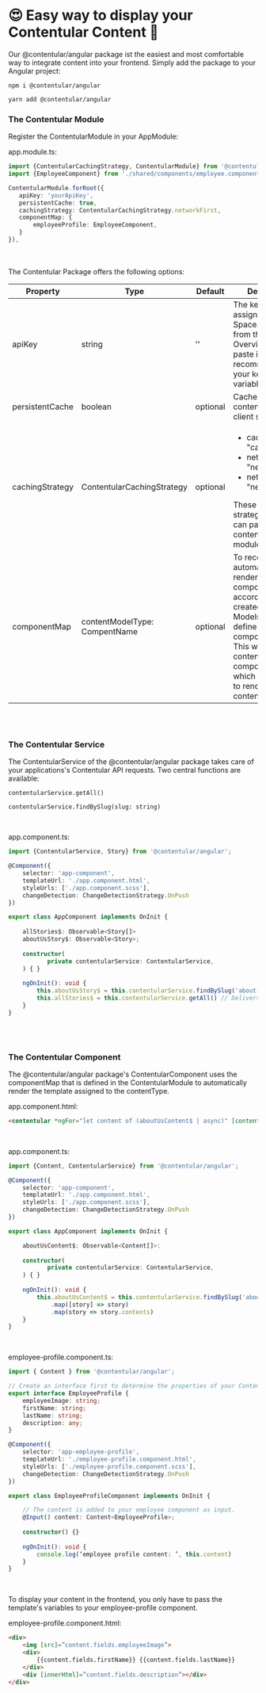 #  :heart_eyes: Easy way to display your Contentular Content :mechanical_arm:

Our @contentular/angular package ist the easiest and most comfortable way to integrate content into your frontend.
Simply add the package to your Angular project:

```
npm i @contentular/angular
```

```
yarn add @contentular/angular
```

### The Contentular Module

Register the ContentularModule in your AppModule:

app.module.ts:

``` typescript
import {ContentularCachingStrategy, ContentularModule} from '@contentular/angular';
import {EmployeeComponent} from './shared/components/employee.component';

ContentularModule.forRoot({
   apiKey: 'yourApiKey',
   persistentCache: true,
   cachingStrategy: ContentularCachingStrategy.networkFirst,
   componentMap: {
       employeeProfile: EmployeeComponent,
   }
}),
```

<br><br>
The Contentular Package offers the following options:

| Property  | Type | Default | Description |
| ------------- | ------------- | ------------- | ------------- |
| apiKey  | string  | ''  | The key that is assigned to your Space. Copy it from the Space Overview and paste it here. We recommend saving your key as .env variable. |
| persistentCache | boolean | optional | Caches your content on the client side. | 
| cachingStrategy | ContentularCachingStrategy | optional | <ul><li>cacheFirst &#124;&#124; "cache-first"</li><li>networkFirst &#124;&#124; "network-first"</li><li>networkOnly &#124;&#124; "network-first"</li></ul>These are the three strategy types you can pass to the contentular/angular module. | 
| componentMap | contentModelType: CompentName | optional | To receive automatically rendered components according to your created Content Models, you can define these in the componentMap. This way, the contentular component knows which component to render for each content type. | 
<br><br>
### The Contentular Service

The ContentularService of the @contentular/angular package takes care of your applications's Contentular API requests.
Two central functions are available:

```
contentularService.getAll()
```

```
contentularService.findBySlug(slug: string)
```
<br>

app.component.ts:

``` typescript
import {ContentularService, Story} from '@contentular/angular';

@Component({
    selector: 'app-component',
    templateUrl: './app.component.html',
    styleUrls: ['./app.component.scss'],
    changeDetection: ChangeDetectionStrategy.OnPush
})

export class AppComponent implements OnInit {
    
    allStories$: Observable<Story[]>
    aboutUsStory$: Observable<Story>;
    
    constructor(
           private contentularService: ContentularService,
    ) { }
    
    ngOnInit(): void {
        this.aboutUsStory$ = this.contentularService.findBySlug('about-us').map([story] => story); // Delivers a Story array. In case you use unique slugs, we recommend a simple .map().
        this.allStories$ = this.contentularService.getAll() // Delivers an array with all Stories of your Space.
    }
}
``` 
<br><br>
### The Contentular Component
The @contentular/angular package's ContentularComponent uses the componentMap that is defined in the ContentularModule to automatically render the template assigned to the contentType.

app.component.html:
``` html
<contentular *ngFor="let content of (aboutUsContent$ | async)" [content]="content"></contentular>
``` 
<br>

app.component.ts:
``` typescript
import {Content, ContentularService} from '@contentular/angular';

@Component({
    selector: 'app-component',
    templateUrl: './app.component.html',
    styleUrls: ['./app.component.scss'],
    changeDetection: ChangeDetectionStrategy.OnPush
})

export class AppComponent implements OnInit {

    aboutUsContent$: Observable<Content[]>:
    
    constructor(
           private contentularService: ContentularService,
    ) { }
    
    ngOnInit(): void {
        this.aboutUsContent$ = this.contentularService.findBySlug('about-us')
            .map([story] => story)
            .map(story => story.contents)
    }
}
```
<br>

employee-profile.component.ts:
``` typescript
import { Content } from '@contentular/angular';

// Create an interface first to determine the properties of your Content.
export interface EmployeeProfile {
    employeeImage: string;
    firstName: string;
    lastName: string;
    description: any;
}

@Component({
    selector: 'app-employee-profile',
    templateUrl: './employee-profile.component.html',
    styleUrls: ['./employee-profile.component.scss'],
    changeDetection: ChangeDetectionStrategy.OnPush
})

export class EmployeeProfileComponent implements OnInit {

    // The content is added to your employee component as input.
    @Input() content: Content<EmployeeProfile>;
    
    constructor() {}
    
    ngOnInit(): void {
        console.log(‘employee profile content: ’, this.content)
    }
}
```
<br>

To display your content in the frontend, you only have to pass the template's variables to your employee-profile component.

employee-profile.component.html:
``` html
<div>
    <img [src]=”content.fields.employeeImage”>
    <div>
        {{content.fields.firstName}} {{content.fields.lastName}}
    </div>
    <div [innerHtml]=”content.fields.description”></div>
</div>
```

